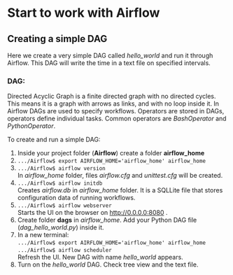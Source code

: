 # Start to work with Airflow
## Creating a simple DAG
Here we create a very simple DAG called *hello_world* and run it through Airflow.
This DAG will write the time in a text file on specified intervals.
### DAG:
Directed Acyclic Graph is a finite directed graph with no directed cycles. This means it is a graph with arrows as
links, and with no loop inside it.
In Airflow DAGs are used to specify workflows. Operators are stored in DAGs, operators define individual tasks.
Common operators are *BashOperator* and *PythonOperator*.

To create and run a simple DAG:
1. Inside your project folder (**Airflow**) create a folder **airflow_home**
2. ```.../Airflow$ export AIRFLOW_HOME='airflow_home' airflow_home ```
3. ```.../Airflow$ airflow version ``` <br />
In *airflow_home* folder, files *airflow.cfg* and *unittest.cfg* will be created.
4. ```.../Airflow$ airflow initdb ``` <br />
Creates *airflow.db* in *airflow_home* folder. It is a SQLLite file that stores configuration data of running workflows.
5. ```.../Airflow$ airflow webserver ``` <br />
Starts the UI on the browser on http://0.0.0.0:8080 .
6. Create  folder **dags** in *airflow_home*. Add your Python DAG file (*dag_hello_world.py*) inside it.
7. In a new terminal:  <br />
```.../Airflow$ export AIRFLOW_HOME='airflow_home' airflow_home ``` <br />
```.../Airflow$ airflow scheduler ``` <br />
Refresh the UI. New DAG with name *hello_world* appears.
8. Turn on the *hello_world* DAG. Check tree view and the text file. <br />
